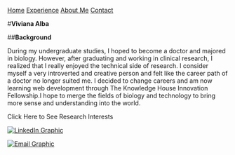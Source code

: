 [Home](./index.html)
[Experience](./experience.html)
[About Me](./aboutMe.html)
[Contact](./contact.html)

#**Viviana Alba**

##**Background**

During my undergraduate studies, I hoped to become a doctor and majored in biology. However, after graduating and working in clinical research, I realized that I really enjoyed the technical side of research. I consider myself a very introverted and creative person and felt like the career path of a doctor no longer suited me. I decided to change careers and am now learning web development through The Knowledge House Innovation Fellowship.I hope to merge the fields of biology and technology to bring more sense and understanding into the world.

Click Here to See Research Interests


[![LinkedIn Graphic](./images/linkedin.png)](https://www.linkedin.com/in/viviana-alba-14a0721a6/)

[![Email Graphic](./images/email.png)](mailto:vivianaalba7@gmail.com)
